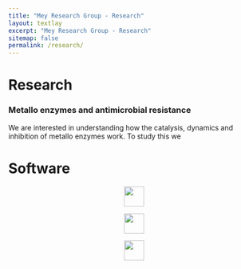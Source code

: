 ```yaml
---
title: "Mey Research Group - Research"
layout: textlay
excerpt: "Mey Research Group - Research"
sitemap: false
permalink: /research/
---
```


# Research

### Metallo enzymes and antimicrobial resistance
We are interested in understanding how the catalysis, dynamics and inhibition of metallo enzymes work. To study this we 



### 

# Software




<center>
 <a href="https://twitter.com/ppxasjsm"><img src="{{ site.url }}{{ site.baseurl }}/images/research/twitter.png" style="width: 40px" ></a>

<a href="https://github.com/meyresearch"> <img src="{{ site.url }}{{ site.baseurl }}/images/research/githubg.png" style="width: 40px" ></a>

<a href="https://scholar.google.com/citations?user=_NNNlvMAAAAJ&hl=en"> <img src="{{ site.url }}{{ site.baseurl }}/images/research/scholar.png" style="width: 40px" ></a>
<center>


  
